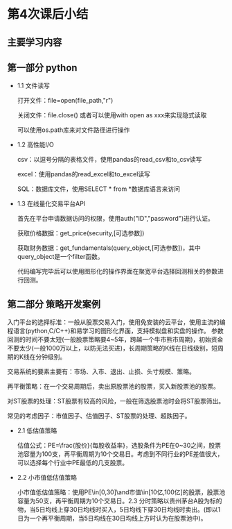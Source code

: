 # 第4次课后小结

## 主要学习内容

## 第一部分 python

* 1.1 文件读写

  打开文件：file=open(file_path,"r") 

  关闭文件：file.close() 或者可以使用with open as xxx来实现隐式读取 

  可以使用os.path库来对文件路径进行操作

* 1.2 高性能I/O

  csv：以逗号分隔的表格文件，使用pandas的read_csv和to_csv读写 

  excel：使用pandas的read_excel和to_excel读写 

  SQL：数据库文件，使用SELECT * from *数据库语言来访问

* 1.3 在线量化交易平台API

  首先在平台申请数据访问的权限，使用auth("ID","password")进行认证。 

  获取价格数据：get_price(security,[可选参数]) 

  获取财务数据：get_fundamentals(query_object,[可选参数])，其中query_object是一个filter函数。 

  代码编写完毕后可以使用图形化的操作界面在聚宽平台选择回测相关的参数进行回测。

## 第二部分 策略开发案例

入门平台的选择标准：一般从股票交易入门，使用免安装的云平台，使用主流的编程语言(python,C/C++)和易学习的图形化界面，支持模拟盘和实盘的操作。 参数回测的时间不要太短(一般股票策略要4~5年，跨越一个牛市熊市周期)，初始资金不要太少(一般1000万以上，以防无法买进)，长周期策略的K线在日线级别，短周期的K线在分钟级别。 

交易系统的要素主要有：市场、入市、退出、止损、头寸规模、策略。 

再平衡策略：在一个交易周期后，卖出原股票池的股票，买入新股票池的股票。 

对ST股票的处理：ST股票有较高的风险，一般在筛选股票池时会将ST股票筛出。 

常见的考虑因子：市值因子、估值因子、ST股票的处理、超跌因子。

* 2.1 低估值策略

  估值公式：PE=\frac{股价}{每股收益率}，选股条件为PE在0~30之间，股票池容量为100支，再平衡周期为10个交易日。考虑到不同行业的PE差值很大，可以选择每个行业中PE最低的几支股票。

* 2.2 小市值低估值策略

  小市值低估值策略：使用PE\in[0,30]\and市值\in[10亿,100亿]的股票，股票池容量为50支，再平衡周期为10个交易日。2.3 分时策略以贵州茅台A股为标的物，当5日均线上穿30日均线时买入，5日均线下穿30日均线时卖出。(即以1日为一个再平衡周期，当5日均线在30日均线上方时认为在股票池中)。
